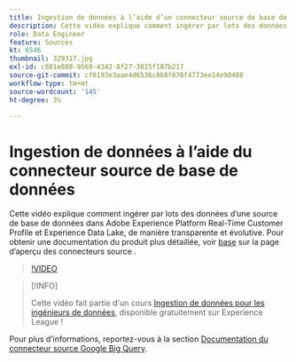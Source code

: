 ```yaml
---
title: Ingestion de données à l’aide d’un connecteur source de base de données
description: Cette vidéo explique comment ingérer par lots des données d’une source de base de données dans Adobe Experience Platform Real-Time Customer Profile et Experience Data Lake, de manière transparente et évolutive.
role: Data Engineer
feature: Sources
kt: 6546
thumbnail: 329317.jpg
exl-id: c881e088-9569-4342-8f27-3815f187b217
source-git-commit: cf0193e3aae4d6536c868f078f4773ee14e90408
workflow-type: tm+mt
source-wordcount: '145'
ht-degree: 3%

---
```


# Ingestion de données à l’aide du connecteur source de base de données

Cette vidéo explique comment ingérer par lots des données d’une source de base de données dans Adobe Experience Platform Real-Time Customer Profile et Experience Data Lake, de manière transparente et évolutive. Pour obtenir une documentation du produit plus détaillée, voir [base](https://experienceleague.adobe.com/docs/experience-platform/sources/home.html?lang=en#database) sur la page d’aperçu des connecteurs source .

>[!VIDEO](https://video.tv.adobe.com/v/329317?quality=12&learn=on)

>[!INFO]
>
> Cette vidéo fait partie d&#39;un cours [Ingestion de données pour les ingénieurs de données](https://experienceleague.adobe.com/?recommended=ExperiencePlatform-D-1-2020.1.dataingestion?lang=fr), disponible gratuitement sur Experience League !

Pour plus d’informations, reportez-vous à la section [Documentation du connecteur source Google Big Query](https://experienceleague.adobe.com/docs/experience-platform/sources/ui-tutorials/create/databases/bigquery.html).
